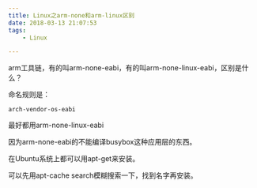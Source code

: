 ```yaml
---
title: Linux之arm-none和arm-linux区别
date: 2018-03-13 21:07:53
tags:
	- Linux

---
```




arm工具链，有的叫arm-none-eabi，有的叫arm-none-linux-eabi，区别是什么？



命名规则是：

```
arch-vendor-os-eabi
```

最好都用arm-none-linux-eabi

因为arm-none-eabi的不能编译busybox这种应用层的东西。



在Ubuntu系统上都可以用apt-get来安装。

可以先用apt-cache search模糊搜索一下，找到名字再安装。

